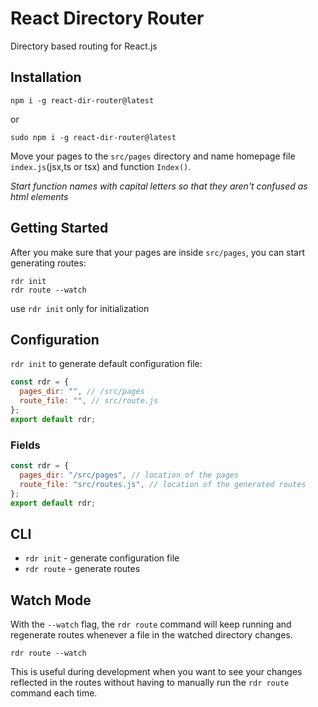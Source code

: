 # React Directory Router

Directory based routing for React.js

## Installation

```
npm i -g react-dir-router@latest
```

or

```
sudo npm i -g react-dir-router@latest
```

Move your pages to the `src/pages` directory and name homepage file `index.js`(jsx,ts or tsx) and function `Index()`.

_Start function names with capital letters so that they aren't confused as html elements_

## Getting Started

After you make sure that your pages are inside `src/pages`, you can start generating routes:

```
rdr init
rdr route --watch
```

use `rdr init` only for initialization

## Configuration

`rdr init` to generate default configuration file:

```js
const rdr = {
  pages_dir: "", // /src/pages
  route_file: "", // src/route.js
};
export default rdr;
```

### Fields

```js
const rdr = {
  pages_dir: "/src/pages", // location of the pages
  route_file: "src/routes.js", // location of the generated routes
};
export default rdr;
```

## CLI

- `rdr init` - generate configuration file
- `rdr route` - generate routes

## Watch Mode

With the `--watch` flag, the `rdr route` command will keep running and regenerate routes whenever a file in the watched directory changes.

```
rdr route --watch
```

This is useful during development when you want to see your changes reflected in the routes without having to manually run the `rdr route` command each time.
